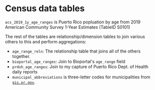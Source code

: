 # Census data tables

`acs_2019_1y_age_ranges` is Puerto Rico popluation by age from 
  2019 American Community Survey 1-Year Estimates (TableID S0101)

The rest of the tables are relationship/dimension tables to join 
various others to this and perform aggregations:

* `age_range_reln`: The relationship table that joins all of the
  others together.
* `bioportal_age_ranges`: Join to Bioportal's `age_range` field
* `prdoh_age_ranges`: Join to my capture of Puerto Rico Dept.
  of Health daily reports
* `municipal_abbreviations` is three-letter codes for municipalities
  from [`gis.pr.gov`](https://gis.pr.gov/descargaGeodatos/GeografiaCensal/Pages/ABREVIATURAS-DE-MUNICIPIOS.aspx).